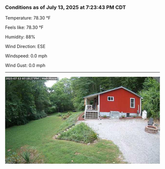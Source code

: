 ### Conditions as of July 13, 2025 at 7:23:43 PM CDT 

Temperature: 78.30 &deg;F

Feels like: 78.30 &deg;F

Humidity: 88%

Wind Direction: ESE

Windspeed: 0.0 mph

Wind Gust: 0.0 mph

---

<img src="./images/latest.jpeg"/>


